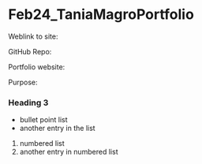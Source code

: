 # Feb24_TaniaMagroPortfolio
Weblink to site:

GitHub Repo:

Portfolio website:

Purpose:

### Heading 3

- bullet point list
- another entry in the list

1. numbered list
2. another entry in numbered list

